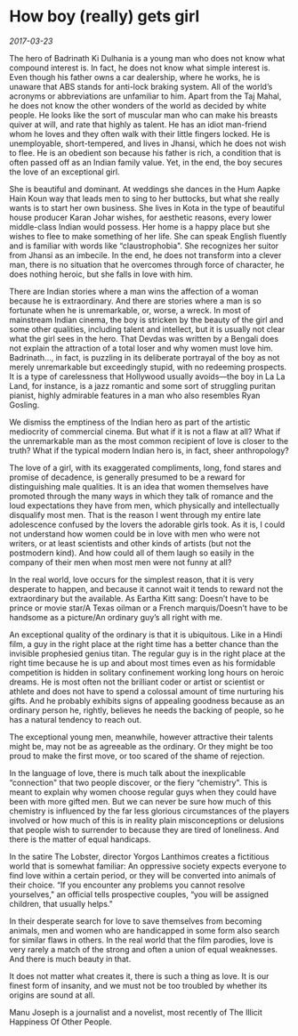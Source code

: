 # How boy (really) gets girl

*2017-03-23*

The hero of Badrinath Ki Dulhania is a young man who does not know what
compound interest is. In fact, he does not know what simple interest is.
Even though his father owns a car dealership, where he works, he is
unaware that ABS stands for anti-lock braking system. All of the world’s
acronyms or abbreviations are unfamiliar to him. Apart from the Taj
Mahal, he does not know the other wonders of the world as decided by
white people. He looks like the sort of muscular man who can make his
breasts quiver at will, and rate that highly as talent. He has an idiot
man-friend whom he loves and they often walk with their little fingers
locked. He is unemployable, short-tempered, and lives in Jhansi, which
he does not wish to flee. He is an obedient son because his father is
rich, a condition that is often passed off as an Indian family value.
Yet, in the end, the boy secures the love of an exceptional girl.

She is beautiful and dominant. At weddings she dances in the Hum Aapke
Hain Koun way that leads men to sing to her buttocks, but what she
really wants is to start her own business. She lives in Kota in the type
of beautiful house producer Karan Johar wishes, for aesthetic reasons,
every lower middle-class Indian would possess. Her home is a happy place
but she wishes to flee to make something of her life. She can speak
English fluently and is familiar with words like “claustrophobia". She
recognizes her suitor from Jhansi as an imbecile. In the end, he does
not transform into a clever man, there is no situation that he overcomes
through force of character, he does nothing heroic, but she falls in
love with him.

There are Indian stories where a man wins the affection of a woman
because he is extraordinary. And there are stories where a man is so
fortunate when he is unremarkable, or, worse, a wreck. In most of
mainstream Indian cinema, the boy is stricken by the beauty of the girl
and some other qualities, including talent and intellect, but it is
usually not clear what the girl sees in the hero. That Devdas was
written by a Bengali does not explain the attraction of a total loser
and why women must love him. Badrinath…, in fact, is puzzling in its
deliberate portrayal of the boy as not merely unremarkable but
exceedingly stupid, with no redeeming prospects. It is a type of
carelessness that Hollywood usually avoids—the boy in La La Land, for
instance, is a jazz romantic and some sort of struggling puritan
pianist, highly admirable features in a man who also resembles Ryan
Gosling.

We dismiss the emptiness of the Indian hero as part of the artistic
mediocrity of commercial cinema. But what if it is not a flaw at all?
What if the unremarkable man as the most common recipient of love is
closer to the truth? What if the typical modern Indian hero is, in fact,
sheer anthropology?

The love of a girl, with its exaggerated compliments, long, fond stares
and promise of decadence, is generally presumed to be a reward for
distinguishing male qualities. It is an idea that women themselves have
promoted through the many ways in which they talk of romance and the
loud expectations they have from men, which physically and
intellectually disqualify most men. That is the reason I went through my
entire late adolescence confused by the lovers the adorable girls took.
As it is, I could not understand how women could be in love with men who
were not writers, or at least scientists and other kinds of artists (but
not the postmodern kind). And how could all of them laugh so easily in
the company of their men when most men were not funny at all?

In the real world, love occurs for the simplest reason, that it is very
desperate to happen, and because it cannot wait it tends to reward not
the extraordinary but the available. As Eartha Kitt sang: Doesn’t have
to be prince or movie star/A Texas oilman or a French marquis/Doesn’t
have to be handsome as a picture/An ordinary guy’s all right with me.

An exceptional quality of the ordinary is that it is ubiquitous. Like in
a Hindi film, a guy in the right place at the right time has a better
chance than the invisible prophesied genius titan. The regular guy is in
the right place at the right time because he is up and about most times
even as his formidable competition is hidden in solitary confinement
working long hours on heroic dreams. He is most often not the brilliant
coder or artist or scientist or athlete and does not have to spend a
colossal amount of time nurturing his gifts. And he probably exhibits
signs of appealing goodness because as an ordinary person he, rightly,
believes he needs the backing of people, so he has a natural tendency to
reach out.

The exceptional young men, meanwhile, however attractive their talents
might be, may not be as agreeable as the ordinary. Or they might be too
proud to make the first move, or too scared of the shame of rejection.

In the language of love, there is much talk about the inexplicable
“connection" that two people discover, or the fiery “chemistry". This is
meant to explain why women choose regular guys when they could have been
with more gifted men. But we can never be sure how much of this
chemistry is influenced by the far less glorious circumstances of the
players involved or how much of this is in reality plain misconceptions
or delusions that people wish to surrender to because they are tired of
loneliness. And there is the matter of equal handicaps.

In the satire The Lobster, director Yorgos Lanthimos creates a
fictitious world that is somewhat familiar: An oppressive society
expects everyone to find love within a certain period, or they will be
converted into animals of their choice. “If you encounter any problems
you cannot resolve yourselves," an official tells prospective couples,
“you will be assigned children, that usually helps."

In their desperate search for love to save themselves from becoming
animals, men and women who are handicapped in some form also search for
similar flaws in others. In the real world that the film parodies, love
is very rarely a match of the strong and often a union of equal
weaknesses. And there is much beauty in that.

It does not matter what creates it, there is such a thing as love. It is
our finest form of insanity, and we must not be too troubled by whether
its origins are sound at all.

Manu Joseph is a journalist and a novelist, most recently of The Illicit
Happiness Of Other People.
